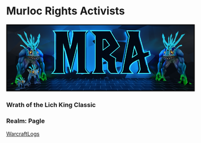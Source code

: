 # Murloc Rights Activists
![](https://github.com/MurlocRightsActivists/.github/blob/09b8dc20239b3b349fd03828afb02f33df0568db/profile/Murlocs.png)
### Wrath of the Lich King Classic
### Realm: Pagle
<a href="https://classic.warcraftlogs.com/guild/id/510427">WarcraftLogs</a>
